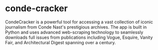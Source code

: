 # conde-cracker
CondeCracker is a powerful tool for accessing a vast collection of iconic journalism from Conde Nast's prestigious archives. The app is built in Python and uses advanced web-scraping technology  to seamlessly downloads full issues from publications including Vogue, Esquire, Vanity Fair, and Architectural Digest spanning over a century.
